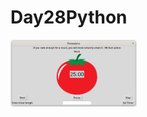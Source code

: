 # Day28Python
<p align="left">
  <img src="images/timer.png" width=40%" height="40%" alt="Image not available"/>
</p>
